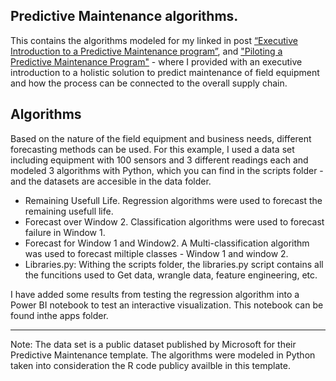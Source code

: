 
## Predictive Maintenance algorithms.

This contains the algorithms modeled for my linked in post [“Executive Introduction to a Predictive Maintenance program”](https://www.linkedin.com/pulse/executive-introduction-predictive-maintenance-program-coronado/), and ["Piloting a Predictive Maintenance Program"](https://www.linkedin.com/pulse/piloting-holistic-predictive-maintenance-program-rodrigo-coronado/) -  where I provided with an executive introduction to a holistic solution to predict maintenance of field equipment and how the process can be connected to the overall supply chain. 

## Algorithms

Based on the nature of the field equipment and business needs, different forecasting methods can be used. For this example, I used a data set including equipment with 100 sensors and 3 different readings each and modeled 3 algorithms with Python, which you can find in the scripts folder - and the datasets are accesible in the data folder. 


- Remaining Usefull Life. Regression algorithms were used to forecast the remaining usefull life.
- Forecast over Window 2. Classification algorithms were used to forecast failure in Window 1. 
- Forecast for Window 1 and Window2. A Multi-classification algorithm was used to forecast miltiple classes - Window 1 and window 2.
- Libraries.py: Withing the scripts folder, the libraries.py script contains all the funcitions used to Get data, wrangle data, feature engineering, etc. 

I have added some results from testing the regression algorithm into a Power BI notebook to test an interactive visualization. This notebook can be found inthe apps folder. 

-------------------------
Note: The data set is a public dataset published by Microsoft for their Predictive Maintenance template. 
The algorithms were modeled in Python taken into consideration the R code publicy availble in this template. 
